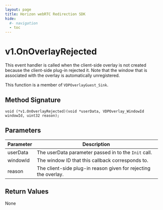 ```yaml
---
layout: page
title: Horizon webRTC Redirection SDK
hide:
  #- navigation
  - toc
---
```

# v1.OnOverlayRejected

This event handler is called when the client-side overlay is not created because the client-side plug-in rejected it. Note that the window that is associated with the overlay is automatically unregistered.

This function is a member of `VDPOverlayGuest_Sink`.

## Method Signature
```
void (*v1.OnOverlayRejected)(void *userData, VDPOverlay_WindowId windowId, uint32 reason);
```

## Parameters

| Parameter | Description |
| --------- | ----------- |
| userData | The userData parameter passed in to the `Init` call. |
| windowId | The window ID that this callback corresponds to. |
| reason | The client-side plug-in reason given for rejecting the overlay. |

## Return Values

None

